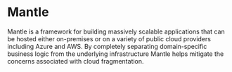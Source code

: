 Mantle
======

Mantle is a framework for building massively scalable applications that can be hosted either on-premises or on a variety of public cloud providers including Azure and AWS. By completely separating domain-specific business logic from the underlying infrastructure Mantle helps mitigate the concerns associated with cloud fragmentation.
